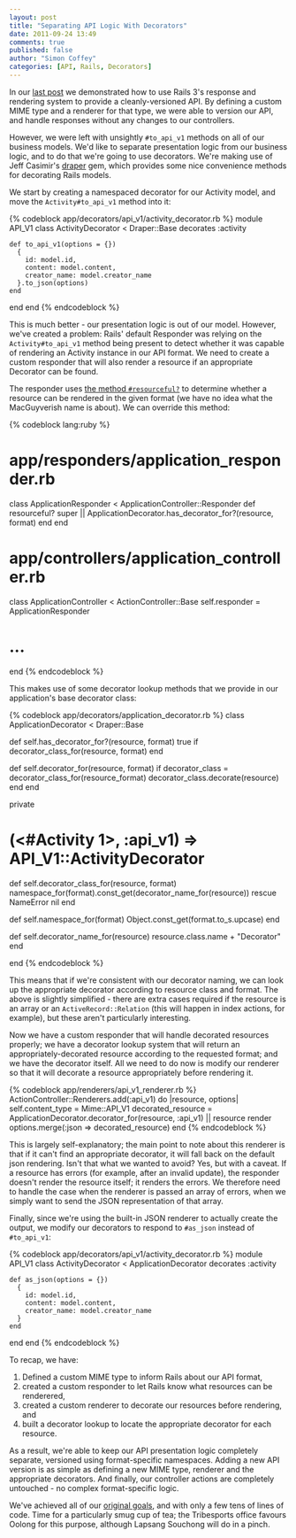 ```yaml
---
layout: post
title: "Separating API Logic With Decorators"
date: 2011-09-24 13:49
comments: true
published: false
author: "Simon Coffey"
categories: [API, Rails, Decorators]
---
```


In our [last post](/blog/2011/09/24/versioning-the-tribesports-api) we demonstrated how to use Rails 3's response and rendering system to provide a cleanly-versioned API. By defining a custom MIME type and a renderer for that type, we were able to version our API, and handle responses without any changes to our controllers.

However, we were left with unsightly `#to_api_v1` methods on all of our business models. We'd like to separate presentation logic from our business logic, and to do that we're going to use decorators. We're making use of Jeff Casimir's [draper](https://github.com/jcasimir/draper) gem, which provides some nice convenience methods for decorating Rails models.

We start by creating a namespaced decorator for our Activity model, and move the `Activity#to_api_v1` method into it:

{% codeblock app/decorators/api_v1/activity_decorator.rb %}
module API_V1
  class ActivityDecorator < Draper::Base
    decorates :activity

    def to_api_v1(options = {})
      {
        id: model.id,
        content: model.content,
        creator_name: model.creator_name
      }.to_json(options)
    end
  end
end
{% endcodeblock %}

This is much better - our presentation logic is out of our model. However, we've created a problem: Rails' default Responder was relying on the `Activity#to_api_v1` method being present to detect whether it was capable of rendering an Activity instance in our API format. We need to create a custom responder that will also render a resource if an appropriate Decorator can be found.

The responder uses [the method `#resourceful?`](https://github.com/rails/rails/blob/v3.0.10/actionpack/lib/action_controller/metal/responder.rb#L173) to determine whether a resource can be rendered in the given format (we have no idea what the MacGuyverish name is about). We can override this method:

{% codeblock lang:ruby %}
# app/responders/application_responder.rb
class ApplicationResponder < ApplicationController::Responder
  def resourceful?
    super || ApplicationDecorator.has_decorator_for?(resource, format)
  end
end

# app/controllers/application_controller.rb
class ApplicationController < ActionController::Base
  self.responder = ApplicationResponder
  # ...
end
{% endcodeblock %}

This makes use of some decorator lookup methods that we provide in our application's base decorator class:

{% codeblock app/decorators/application_decorator.rb %}
class ApplicationDecorator < Draper::Base

  def self.has_decorator_for?(resource, format)
    true if decorator_class_for(resource, format)
  end

  def self.decorator_for(resource, format)
    if decorator_class = decorator_class_for(resource_format)
      decorator_class.decorate(resource)
    end
  end

  private

  # (<#Activity 1>, :api_v1) => API_V1::ActivityDecorator
  def self.decorator_class_for(resource, format)
    namespace_for(format).const_get(decorator_name_for(resource))
  rescue NameError
    nil
  end

  def self.namespace_for(format)
    Object.const_get(format.to_s.upcase)
  end

  def self.decorator_name_for(resource)
    resource.class.name + "Decorator"
  end

end
{% endcodeblock %}

This means that if we're consistent with our decorator naming, we can look up the appropriate decorator according to resource class and format. The above is slightly simplified - there are extra cases required if the resource is an array or an `ActiveRecord::Relation` (this will happen in index actions, for example), but these aren't particularly interesting.

Now we have a custom responder that will handle decorated resources properly; we have a decorator lookup system that will return an appropriately-decorated resource according to the requested format; and we have the decorator itself. All we need to do now is modify our renderer so that it will decorate a resource appropriately before rendering it.

{% codeblock app/renderers/api_v1_renderer.rb %}
ActionController::Renderers.add(:api_v1) do |resource, options|
  self.content_type = Mime::API_V1
  decorated_resource = ApplicationDecorator.decorator_for(resource, :api_v1) || resource
  render options.merge(:json => decorated_resource)
end
{% endcodeblock %}

This is largely self-explanatory; the main point to note about this renderer is that if it can't find an appropriate decorator, it will fall back on the default json rendering. Isn't that what we wanted to avoid? Yes, but with a caveat. If a resource has errors (for example, after an invalid update), the responder doesn't render the resource itself; it renders the errors. We therefore need to handle the case when the renderer is passed an array of errors, when we simply want to send the JSON representation of that array.

Finally, since we're using the built-in JSON renderer to actually create the output, we modify our decorators to respond to `#as_json` instead of `#to_api_v1`:

{% codeblock app/decorators/api_v1/activity_decorator.rb %}
module API_V1
  class ActivityDecorator < ApplicationDecorator
    decorates :activity

    def as_json(options = {})
      {
        id: model.id,
        content: model.content,
        creator_name: model.creator_name
      }
    end
  end
end
{% endcodeblock %}

To recap, we have:

1. Defined a custom MIME type to inform Rails about our API format,
2. created a custom responder to let Rails know what resources can be renderered,
3. created a custom renderer to decorate our resources before rendering, and
4. built a decorator lookup to locate the appropriate decorator for each resource.

As a result, we're able to keep our API presentation logic completely separate, versioned using format-specific namespaces. Adding a new API version is as simple as defining a new MIME type, renderer and the appropriate decorators. And finally, our controller actions are completely untouched - no complex format-specific logic.

We've achieved all of our [original goals](/blog/2011/09/24/versioning-the-tribesports-api), and with only a few tens of lines of code. Time for a particularly smug cup of tea; the Tribesports office favours Oolong for this purpose, although Lapsang Souchong will do in a pinch.

